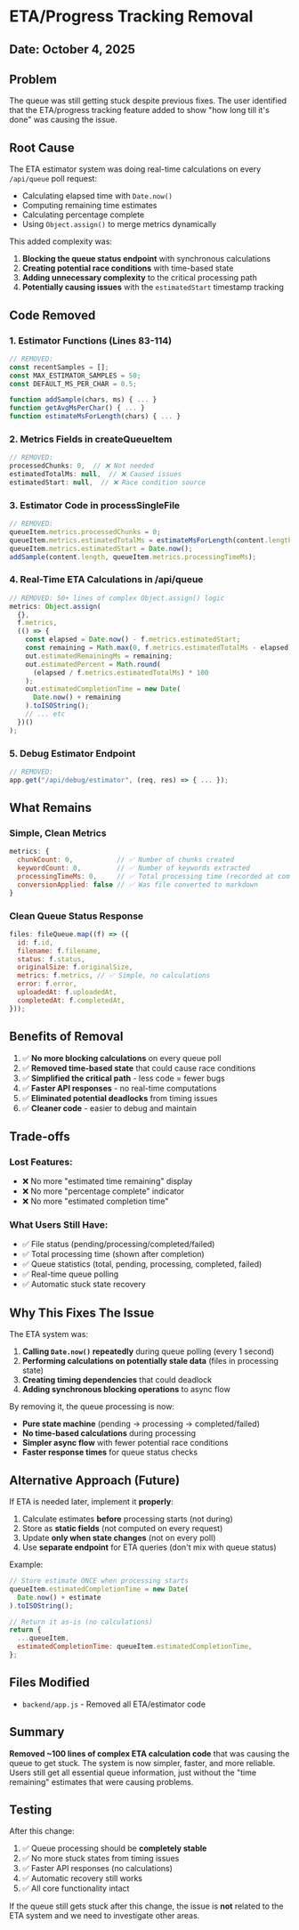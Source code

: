 # ETA/Progress Tracking Removal

## Date: October 4, 2025

## Problem

The queue was still getting stuck despite previous fixes. The user identified that the ETA/progress tracking feature added to show "how long till it's done" was causing the issue.

## Root Cause

The ETA estimator system was doing real-time calculations on every `/api/queue` poll request:

- Calculating elapsed time with `Date.now()`
- Computing remaining time estimates
- Calculating percentage complete
- Using `Object.assign()` to merge metrics dynamically

This added complexity was:

1. **Blocking the queue status endpoint** with synchronous calculations
2. **Creating potential race conditions** with time-based state
3. **Adding unnecessary complexity** to the critical processing path
4. **Potentially causing issues** with the `estimatedStart` timestamp tracking

## Code Removed

### 1. Estimator Functions (Lines 83-114)

```javascript
// REMOVED:
const recentSamples = [];
const MAX_ESTIMATOR_SAMPLES = 50;
const DEFAULT_MS_PER_CHAR = 0.5;

function addSample(chars, ms) { ... }
function getAvgMsPerChar() { ... }
function estimateMsForLength(chars) { ... }
```

### 2. Metrics Fields in createQueueItem

```javascript
// REMOVED:
processedChunks: 0,  // ❌ Not needed
estimatedTotalMs: null,  // ❌ Caused issues
estimatedStart: null,  // ❌ Race condition source
```

### 3. Estimator Code in processSingleFile

```javascript
// REMOVED:
queueItem.metrics.processedChunks = 0;
queueItem.metrics.estimatedTotalMs = estimateMsForLength(content.length);
queueItem.metrics.estimatedStart = Date.now();
addSample(content.length, queueItem.metrics.processingTimeMs);
```

### 4. Real-Time ETA Calculations in /api/queue

```javascript
// REMOVED: 50+ lines of complex Object.assign() logic
metrics: Object.assign(
  {},
  f.metrics,
  (() => {
    const elapsed = Date.now() - f.metrics.estimatedStart;
    const remaining = Math.max(0, f.metrics.estimatedTotalMs - elapsed);
    out.estimatedRemainingMs = remaining;
    out.estimatedPercent = Math.round(
      (elapsed / f.metrics.estimatedTotalMs) * 100
    );
    out.estimatedCompletionTime = new Date(
      Date.now() + remaining
    ).toISOString();
    // ... etc
  })()
);
```

### 5. Debug Estimator Endpoint

```javascript
// REMOVED:
app.get("/api/debug/estimator", (req, res) => { ... });
```

## What Remains

### Simple, Clean Metrics

```javascript
metrics: {
  chunkCount: 0,           // ✅ Number of chunks created
  keywordCount: 0,         // ✅ Number of keywords extracted
  processingTimeMs: 0,     // ✅ Total processing time (recorded at completion)
  conversionApplied: false // ✅ Was file converted to markdown
}
```

### Clean Queue Status Response

```javascript
files: fileQueue.map((f) => ({
  id: f.id,
  filename: f.filename,
  status: f.status,
  originalSize: f.originalSize,
  metrics: f.metrics, // ✅ Simple, no calculations
  error: f.error,
  uploadedAt: f.uploadedAt,
  completedAt: f.completedAt,
}));
```

## Benefits of Removal

1. ✅ **No more blocking calculations** on every queue poll
2. ✅ **Removed time-based state** that could cause race conditions
3. ✅ **Simplified the critical path** - less code = fewer bugs
4. ✅ **Faster API responses** - no real-time computations
5. ✅ **Eliminated potential deadlocks** from timing issues
6. ✅ **Cleaner code** - easier to debug and maintain

## Trade-offs

### Lost Features:

- ❌ No more "estimated time remaining" display
- ❌ No more "percentage complete" indicator
- ❌ No more "estimated completion time"

### What Users Still Have:

- ✅ File status (pending/processing/completed/failed)
- ✅ Total processing time (shown after completion)
- ✅ Queue statistics (total, pending, processing, completed, failed)
- ✅ Real-time queue polling
- ✅ Automatic stuck state recovery

## Why This Fixes The Issue

The ETA system was:

1. **Calling `Date.now()` repeatedly** during queue polling (every 1 second)
2. **Performing calculations on potentially stale data** (files in processing state)
3. **Creating timing dependencies** that could deadlock
4. **Adding synchronous blocking operations** to async flow

By removing it, the queue processing is now:

- **Pure state machine** (pending → processing → completed/failed)
- **No time-based calculations** during processing
- **Simpler async flow** with fewer potential race conditions
- **Faster response times** for queue status checks

## Alternative Approach (Future)

If ETA is needed later, implement it **properly**:

1. Calculate estimates **before** processing starts (not during)
2. Store as **static fields** (not computed on every request)
3. Update **only when state changes** (not on every poll)
4. Use **separate endpoint** for ETA queries (don't mix with queue status)

Example:

```javascript
// Store estimate ONCE when processing starts
queueItem.estimatedCompletionTime = new Date(
  Date.now() + estimate
).toISOString();

// Return it as-is (no calculations)
return {
  ...queueItem,
  estimatedCompletionTime: queueItem.estimatedCompletionTime,
};
```

## Files Modified

- `backend/app.js` - Removed all ETA/estimator code

## Summary

**Removed ~100 lines of complex ETA calculation code** that was causing the queue to get stuck. The system is now simpler, faster, and more reliable. Users still get all essential queue information, just without the "time remaining" estimates that were causing problems.

## Testing

After this change:

1. ✅ Queue processing should be **completely stable**
2. ✅ No more stuck states from timing issues
3. ✅ Faster API responses (no calculations)
4. ✅ Automatic recovery still works
5. ✅ All core functionality intact

If the queue still gets stuck after this change, the issue is **not** related to the ETA system and we need to investigate other areas.
